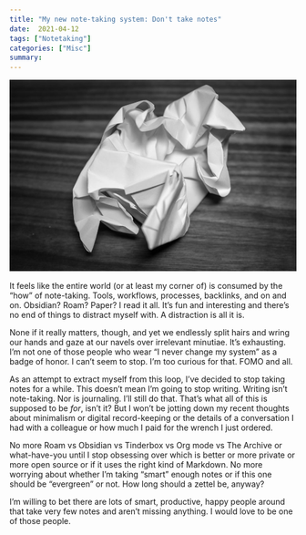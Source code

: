 ```yaml
---
title: "My new note-taking system: Don't take notes"
date:  2021-04-12
tags: ["Notetaking"]
categories: ["Misc"]
summary:
---
```


![Crumpled Paper](featured.jpg)

It feels like the entire world (or at least my corner of) is consumed by the “how” of note-taking. Tools, workflows, processes, backlinks, and on and on. Obsidian? Roam? Paper? I read it all. It’s fun and interesting and there’s no end of things to distract myself with. A distraction is all it is.

None if it really matters, though, and yet we endlessly split hairs and wring our hands and gaze at our navels over irrelevant minutiae. It’s exhausting. I’m not one of those people who wear “I never change my system” as a badge of honor. I can’t seem to stop. I’m too curious for that. FOMO and all.

As an attempt to extract myself from this loop, I’ve decided to stop taking notes for a while. This doesn’t mean I’m going to stop writing. Writing isn’t note-taking. Nor is journaling. I’ll still do that. That’s what all of this is supposed to be _for_, isn’t it? But I won’t be jotting down my recent thoughts about minimalism or digital record-keeping or the details of a conversation I had with a colleague or how much I paid for the wrench I just ordered.

No more Roam vs Obsidian vs Tinderbox vs Org mode vs The Archive or what-have-you until I stop obsessing over which is better or more private or more open source or if it uses the right kind of Markdown. No more worrying about whether I’m taking “smart” enough notes or if this one should be “evergreen” or not. How long should a zettel be, anyway?

I’m willing to bet there are lots of smart, productive, happy people around that take very few notes and aren’t missing anything. I would love to be one of those people.
